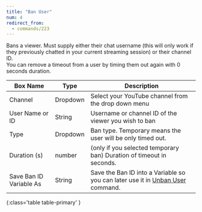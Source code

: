 ```yaml
---
title: "Ban User"
num: 4
redirect_from:
  - commands/223
---
```


Bans a viewer. Must supply either their chat username (this will only work if they previously chatted in your current streaming session) or their channel ID.\
You can remove a timeout from a user by timing them out again with 0 seconds duration.

| Box Name | Type | Description | 
|-------|--------|--------|
|Channel|Dropdown|Select your YouTube channel from the drop down menu
| User Name or ID| String | Username or channel ID of the viewer you wish to ban
|Type|Dropdown|Ban type. Temporary means the user will be only timed out. 
|Duration (s)|number|(only if you selected temporary ban) Duration of timeout in seconds.
|Save Ban ID Variable As| String | Save the Ban ID into a Variable so you can later use it in [Unban User](#unbanuser) command.
{:class='table table-primary' }










